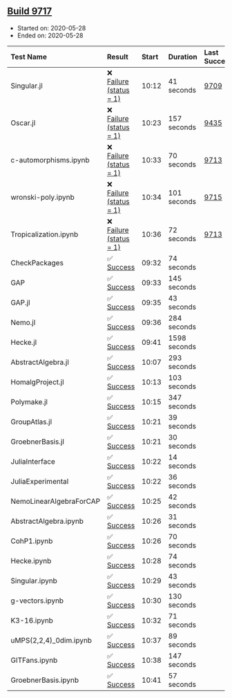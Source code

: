 ## [Build 9717](https://oscarci.mathematik.uni-kl.de/job/oscar/9717/)

* Started on: 2020-05-28
* Ended on: 2020-05-28

| Test Name    | Result | Start | Duration | Last Success | First Failure |
|:-------------|:-------|:------|:---------|:-------------|:--------------|
| Singular.jl | ❌ [Failure (status = 1)](https://oscarci.mathematik.uni-kl.de/job/oscar/9717/artifact/logs/build-9717/Singular.jl.log) | 10:12 | 41 seconds | [9709](https://oscarci.mathematik.uni-kl.de/job/oscar/9709/) | [9710](https://oscarci.mathematik.uni-kl.de/job/oscar/9710/) |
| Oscar.jl | ❌ [Failure (status = 1)](https://oscarci.mathematik.uni-kl.de/job/oscar/9717/artifact/logs/build-9717/Oscar.jl.log) | 10:23 | 157 seconds | [9435](https://oscarci.mathematik.uni-kl.de/job/oscar/9435/) | [9436](https://oscarci.mathematik.uni-kl.de/job/oscar/9436/) |
| c-automorphisms.ipynb | ❌ [Failure (status = 1)](https://oscarci.mathematik.uni-kl.de/job/oscar/9717/artifact/logs/build-9717/c-automorphisms.ipynb.log) | 10:33 | 70 seconds | [9713](https://oscarci.mathematik.uni-kl.de/job/oscar/9713/) | [9714](https://oscarci.mathematik.uni-kl.de/job/oscar/9714/) |
| wronski-poly.ipynb | ❌ [Failure (status = 1)](https://oscarci.mathematik.uni-kl.de/job/oscar/9717/artifact/logs/build-9717/wronski-poly.ipynb.log) | 10:34 | 101 seconds | [9715](https://oscarci.mathematik.uni-kl.de/job/oscar/9715/) | [9716](https://oscarci.mathematik.uni-kl.de/job/oscar/9716/) |
| Tropicalization.ipynb | ❌ [Failure (status = 1)](https://oscarci.mathematik.uni-kl.de/job/oscar/9717/artifact/logs/build-9717/Tropicalization.ipynb.log) | 10:36 | 72 seconds | [9713](https://oscarci.mathematik.uni-kl.de/job/oscar/9713/) | [9714](https://oscarci.mathematik.uni-kl.de/job/oscar/9714/) |
| CheckPackages | ✅ [Success](https://oscarci.mathematik.uni-kl.de/job/oscar/9717/artifact/logs/build-9717/CheckPackages.log) | 09:32 | 74 seconds |  |  |
| GAP | ✅ [Success](https://oscarci.mathematik.uni-kl.de/job/oscar/9717/artifact/logs/build-9717/GAP.log) | 09:33 | 145 seconds |  |  |
| GAP.jl | ✅ [Success](https://oscarci.mathematik.uni-kl.de/job/oscar/9717/artifact/logs/build-9717/GAP.jl.log) | 09:35 | 43 seconds |  |  |
| Nemo.jl | ✅ [Success](https://oscarci.mathematik.uni-kl.de/job/oscar/9717/artifact/logs/build-9717/Nemo.jl.log) | 09:36 | 284 seconds |  |  |
| Hecke.jl | ✅ [Success](https://oscarci.mathematik.uni-kl.de/job/oscar/9717/artifact/logs/build-9717/Hecke.jl.log) | 09:41 | 1598 seconds |  |  |
| AbstractAlgebra.jl | ✅ [Success](https://oscarci.mathematik.uni-kl.de/job/oscar/9717/artifact/logs/build-9717/AbstractAlgebra.jl.log) | 10:07 | 293 seconds |  |  |
| HomalgProject.jl | ✅ [Success](https://oscarci.mathematik.uni-kl.de/job/oscar/9717/artifact/logs/build-9717/HomalgProject.jl.log) | 10:13 | 103 seconds |  |  |
| Polymake.jl | ✅ [Success](https://oscarci.mathematik.uni-kl.de/job/oscar/9717/artifact/logs/build-9717/Polymake.jl.log) | 10:15 | 347 seconds |  |  |
| GroupAtlas.jl | ✅ [Success](https://oscarci.mathematik.uni-kl.de/job/oscar/9717/artifact/logs/build-9717/GroupAtlas.jl.log) | 10:21 | 39 seconds |  |  |
| GroebnerBasis.jl | ✅ [Success](https://oscarci.mathematik.uni-kl.de/job/oscar/9717/artifact/logs/build-9717/GroebnerBasis.jl.log) | 10:21 | 30 seconds |  |  |
| JuliaInterface | ✅ [Success](https://oscarci.mathematik.uni-kl.de/job/oscar/9717/artifact/logs/build-9717/JuliaInterface.log) | 10:22 | 14 seconds |  |  |
| JuliaExperimental | ✅ [Success](https://oscarci.mathematik.uni-kl.de/job/oscar/9717/artifact/logs/build-9717/JuliaExperimental.log) | 10:22 | 36 seconds |  |  |
| NemoLinearAlgebraForCAP | ✅ [Success](https://oscarci.mathematik.uni-kl.de/job/oscar/9717/artifact/logs/build-9717/NemoLinearAlgebraForCAP.log) | 10:25 | 42 seconds |  |  |
| AbstractAlgebra.ipynb | ✅ [Success](https://oscarci.mathematik.uni-kl.de/job/oscar/9717/artifact/logs/build-9717/AbstractAlgebra.ipynb.log) | 10:26 | 31 seconds |  |  |
| CohP1.ipynb | ✅ [Success](https://oscarci.mathematik.uni-kl.de/job/oscar/9717/artifact/logs/build-9717/CohP1.ipynb.log) | 10:26 | 70 seconds |  |  |
| Hecke.ipynb | ✅ [Success](https://oscarci.mathematik.uni-kl.de/job/oscar/9717/artifact/logs/build-9717/Hecke.ipynb.log) | 10:28 | 74 seconds |  |  |
| Singular.ipynb | ✅ [Success](https://oscarci.mathematik.uni-kl.de/job/oscar/9717/artifact/logs/build-9717/Singular.ipynb.log) | 10:29 | 43 seconds |  |  |
| g-vectors.ipynb | ✅ [Success](https://oscarci.mathematik.uni-kl.de/job/oscar/9717/artifact/logs/build-9717/g-vectors.ipynb.log) | 10:30 | 130 seconds |  |  |
| K3-16.ipynb | ✅ [Success](https://oscarci.mathematik.uni-kl.de/job/oscar/9717/artifact/logs/build-9717/K3-16.ipynb.log) | 10:32 | 71 seconds |  |  |
| uMPS(2,2,4)_0dim.ipynb | ✅ [Success](https://oscarci.mathematik.uni-kl.de/job/oscar/9717/artifact/logs/build-9717/uMPS-2-2-4-_0dim.ipynb.log) | 10:37 | 89 seconds |  |  |
| GITFans.ipynb | ✅ [Success](https://oscarci.mathematik.uni-kl.de/job/oscar/9717/artifact/logs/build-9717/GITFans.ipynb.log) | 10:38 | 147 seconds |  |  |
| GroebnerBasis.ipynb | ✅ [Success](https://oscarci.mathematik.uni-kl.de/job/oscar/9717/artifact/logs/build-9717/GroebnerBasis.ipynb.log) | 10:41 | 57 seconds |  |  |
